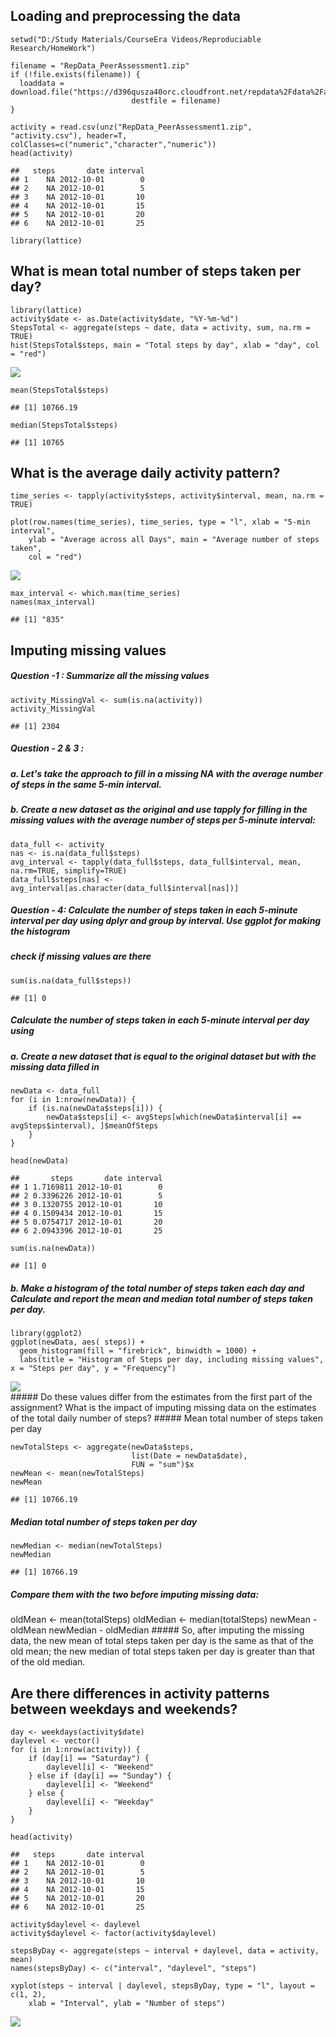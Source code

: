 Loading and preprocessing the data
----------------------------------

    setwd("D:/Study Materials/CourseEra Videos/Reproduciable Research/HomeWork")

    filename = "RepData_PeerAssessment1.zip"
    if (!file.exists(filename)) {
      loaddata = download.file("https://d396qusza40orc.cloudfront.net/repdata%2Fdata%2Factivity.zip",
                               destfile = filename)
    }

    activity = read.csv(unz("RepData_PeerAssessment1.zip", "activity.csv"), header=T,  colClasses=c("numeric","character","numeric"))
    head(activity)

    ##   steps       date interval
    ## 1    NA 2012-10-01        0
    ## 2    NA 2012-10-01        5
    ## 3    NA 2012-10-01       10
    ## 4    NA 2012-10-01       15
    ## 5    NA 2012-10-01       20
    ## 6    NA 2012-10-01       25

    library(lattice)

What is mean total number of steps taken per day?
-------------------------------------------------

    library(lattice)
    activity$date <- as.Date(activity$date, "%Y-%m-%d")
    StepsTotal <- aggregate(steps ~ date, data = activity, sum, na.rm = TRUE)
    hist(StepsTotal$steps, main = "Total steps by day", xlab = "day", col = "red")

![](PA1_template_files/figure-markdown_strict/Histogram-1.png)  

    mean(StepsTotal$steps)

    ## [1] 10766.19

    median(StepsTotal$steps)

    ## [1] 10765

What is the average daily activity pattern?
-------------------------------------------

    time_series <- tapply(activity$steps, activity$interval, mean, na.rm = TRUE)

    plot(row.names(time_series), time_series, type = "l", xlab = "5-min interval", 
        ylab = "Average across all Days", main = "Average number of steps taken", 
        col = "red")

![](PA1_template_files/figure-markdown_strict/Line%20graph-1.png)  

    max_interval <- which.max(time_series)
    names(max_interval)

    ## [1] "835"

Imputing missing values
-----------------------

##### Question -1 : Summarize all the missing values

    activity_MissingVal <- sum(is.na(activity))
    activity_MissingVal 

    ## [1] 2304

##### Question - 2 & 3 :

##### a. Let's take the approach to fill in a missing NA with the average number of steps in the same 5-min interval.

##### b. Create a new dataset as the original and use tapply for filling in the missing values with the average number of steps per 5-minute interval:

    data_full <- activity
    nas <- is.na(data_full$steps)
    avg_interval <- tapply(data_full$steps, data_full$interval, mean, na.rm=TRUE, simplify=TRUE)
    data_full$steps[nas] <- avg_interval[as.character(data_full$interval[nas])]

##### Question - 4: Calculate the number of steps taken in each 5-minute interval per day using dplyr and group by interval. Use ggplot for making the histogram

##### check if missing values are there

    sum(is.na(data_full$steps))

    ## [1] 0

##### Calculate the number of steps taken in each 5-minute interval per day using

##### a. Create a new dataset that is equal to the original dataset but with the missing data filled in

    newData <- data_full 
    for (i in 1:nrow(newData)) {
        if (is.na(newData$steps[i])) {
            newData$steps[i] <- avgSteps[which(newData$interval[i] == avgSteps$interval), ]$meanOfSteps
        }
    }

    head(newData)

    ##       steps       date interval
    ## 1 1.7169811 2012-10-01        0
    ## 2 0.3396226 2012-10-01        5
    ## 3 0.1320755 2012-10-01       10
    ## 4 0.1509434 2012-10-01       15
    ## 5 0.0754717 2012-10-01       20
    ## 6 2.0943396 2012-10-01       25

    sum(is.na(newData))

    ## [1] 0

##### b. Make a histogram of the total number of steps taken each day and Calculate and report the mean and median total number of steps taken per day.

    library(ggplot2)
    ggplot(newData, aes( steps)) +
      geom_histogram(fill = "firebrick", binwidth = 1000) +
      labs(title = "Histogram of Steps per day, including missing values", x = "Steps per day", y = "Frequency")

![](PA1_template_files/figure-markdown_strict/histogram-2-1.png)  
\#\#\#\#\# Do these values differ from the estimates from the first part
of the assignment? What is the impact of imputing missing data on the
estimates of the total daily number of steps? \#\#\#\#\# Mean total
number of steps taken per day

    newTotalSteps <- aggregate(newData$steps, 
                               list(Date = newData$date), 
                               FUN = "sum")$x
    newMean <- mean(newTotalSteps)
    newMean

    ## [1] 10766.19

##### Median total number of steps taken per day

    newMedian <- median(newTotalSteps)
    newMedian

    ## [1] 10766.19

##### Compare them with the two before imputing missing data:

oldMean &lt;- mean(totalSteps) oldMedian &lt;- median(totalSteps)
newMean - oldMean newMedian - oldMedian \#\#\#\#\# So, after imputing
the missing data, the new mean of total steps taken per day is the same
as that of the old mean; the new median of total steps taken per day is
greater than that of the old median.

Are there differences in activity patterns between weekdays and weekends?
-------------------------------------------------------------------------

    day <- weekdays(activity$date)
    daylevel <- vector()
    for (i in 1:nrow(activity)) {
        if (day[i] == "Saturday") {
            daylevel[i] <- "Weekend"
        } else if (day[i] == "Sunday") {
            daylevel[i] <- "Weekend"
        } else {
            daylevel[i] <- "Weekday"
        }
    }

    head(activity)

    ##   steps       date interval
    ## 1    NA 2012-10-01        0
    ## 2    NA 2012-10-01        5
    ## 3    NA 2012-10-01       10
    ## 4    NA 2012-10-01       15
    ## 5    NA 2012-10-01       20
    ## 6    NA 2012-10-01       25

    activity$daylevel <- daylevel
    activity$daylevel <- factor(activity$daylevel)

    stepsByDay <- aggregate(steps ~ interval + daylevel, data = activity, mean)
    names(stepsByDay) <- c("interval", "daylevel", "steps")

    xyplot(steps ~ interval | daylevel, stepsByDay, type = "l", layout = c(1, 2), 
        xlab = "Interval", ylab = "Number of steps")

![](PA1_template_files/figure-markdown_strict/Graph%20for%20weekday%20and%20weekend-1.png)
